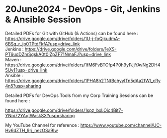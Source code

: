 # 20June2024 - DevOps - Git, Jenkins & Ansible Session

Detailed PDFs for Git with GitHub (& Actions) can be found here : https://drive.google.com/drive/folders/1U-j-foQjkudmA-6BSq_r_jp0TPtdFkfA?usp=drive_link <br>
Jenkins : https://drive.google.com/drive/folders/1eXS-PT6udDZmSgskA0t0IZpZF71NmaFJ?usp=drive_link <br>
Maven : https://drive.google.com/drive/folders/1fM6FvBTCfp4P0h9yPJjYAvNg2DH45Uy1?usp=drive_link <br>
Ansible : https://drive.google.com/drive/folders/1PHA8h2TNtBchyyITn5dAa2fWI_cRy4n5?usp=sharing <br>

Detailed PDFs for DevOps Tools from my Corp Training Sessions can be found here : <br>

https://drive.google.com/drive/folders/1spz_bxLOic4Bit7-YNni72YAqtWaskSX?usp=sharing <br>

My YouTube Channel for reference : https://www.youtube.com/channel/UC-Hv6dZTH_9rj_nezOSa9Iw <br>
